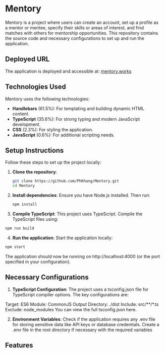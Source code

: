 # Mentory

Mentory is a project where users can create an account, set up a profile as a mentor or mentee, specify their skills or areas of interest, and find matches with others for mentorship opportunities. This repository contains the source code and necessary configurations to set up and run the application.

## Deployed URL

The application is deployed and accessible at: [mentory.works](https://mentory.works)

## Technologies Used

Mentory uses the following technologies:

- **Handlebars** (61.5%): For templating and building dynamic HTML content.
- **TypeScript** (35.6%): For strong typing and modern JavaScript development.
- **CSS** (2.3%): For styling the application.
- **JavaScript** (0.6%): For additional scripting needs.

## Setup Instructions

Follow these steps to set up the project locally:

1. **Clone the repository**:
   ```bash
   git clone https://github.com/PhKhang/Mentory.git
   cd Mentory
   ```
2. **Install dependencies**: Ensure you have Node.js installed. Then run:
   ```bash
   npm install
   ```
    
3. **Compile TypeScript**: This project uses TypeScript. Compile the TypeScript files using:
```bash
npm run build
```

4. **Run the application**: Start the application locally:
```bash
npm start
```

The application should now be running on http://localhost:4000 (or the port specified in your configuration).

## Necessary Configurations
1. **TypeScript Configuration**: The project uses a tsconfig.json file for TypeScript compiler options. The key configurations are:

Target: ES6
Module: CommonJS
Output Directory: ./dist
Include: src/**/*.ts
Exclude: node_modules
You can view the full tsconfig.json here.

2. **Environment Variables**: Check if the application requires any .env file for storing sensitive data like API keys or database credentials. Create a .env file in the root directory if necessary with the required variables

## Features
